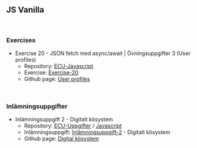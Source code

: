 ## JS Vanilla
<br>



### Exercises

  - Exercise 20 - JSON fetch med async/await | Övningsuppgifter 3 (User profiles)
    * Repository: [ECU-Javascript](https://github.com/halmur/ECU-Javascript)
    * Exercise: [Exercise-20](https://github.com/halmur/ECU-Javascript/tree/master/exercise-20)
    * Github page: [User profiles](https://halmur.github.io/J-Svan-ilj/user-profiles/)


<br>


### Inlämningsuppgifter

  - Inlämningsuppgift 2 - Digitalt kösystem
    * Repository: [ECU-Uppgifter](https://github.com/halmur/ECU-Uppgifter) / [Javascript](https://github.com/halmur/ECU-Uppgifter/tree/master/JavaScript)
    * Inlämningsuppgift: [Inlämningsuppgift-2](https://github.com/halmur/ECU-Uppgifter/tree/master/JavaScript/Inl%C3%A4mningsuppgift-2) - Digitalt kösystem
    * Github page: [Digital kösystem](https://halmur.github.io/J-Svan-ilj/digital-kösystem/)

